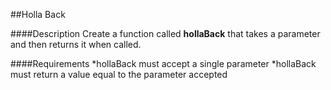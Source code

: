 ##Holla Back

####Description
Create a function called **hollaBack** that takes a parameter and then returns it when called.

####Requirements
*hollaBack must accept a single parameter
*hollaBack must return a value equal to the parameter accepted
